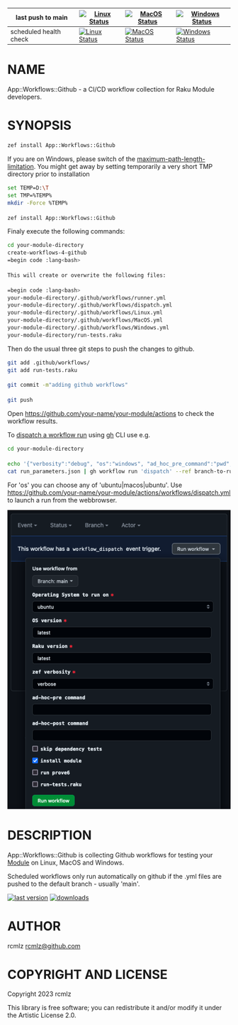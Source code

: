|last push to main|[![Linux Status](https://github.com/zero-overhead/App-Workflows-Github/actions/workflows/Linux.yml/badge.svg?event=push)](https://github.com/zero-overhead/App-Workflows-Github/actions)|[![MacOS Status](https://github.com/zero-overhead/App-Workflows-Github/actions/workflows/MacOS.yml/badge.svg?event=push)](https://github.com/zero-overhead/App-Workflows-Github/actions)|[![Windows Status](https://github.com/zero-overhead/App-Workflows-Github/actions/workflows/Windows.yml/badge.svg?event=push)](https://github.com/zero-overhead/App-Workflows-Github/actions) |
|---|---|---|---|
|scheduled health check|[![Linux Status](https://github.com/zero-overhead/App-Workflows-Github/actions/workflows/Linux.yml/badge.svg?event=schedule)](https://github.com/zero-overhead/App-Workflows-Github/actions)|[![MacOS Status](https://github.com/zero-overhead/App-Workflows-Github/actions/workflows/MacOS.yml/badge.svg?event=schedule)](https://github.com/zero-overhead/App-Workflows-Github/actions)|[![Windows Status](https://github.com/zero-overhead/App-Workflows-Github/actions/workflows/Windows.yml/badge.svg?event=schedule)](https://github.com/zero-overhead/App-Workflows-Github/actions)|

NAME
====

App::Workflows::Github - a CI/CD workflow collection for Raku Module developers.

SYNOPSIS
========

```bash
zef install App::Workflows::Github
```

If you are on Windows, please switch of the [maximum-path-length-limitation](https://learn.microsoft.com/en-us/windows/win32/fileio/naming-a-file#maximum-path-length-limitation). You might get away by setting temporarily a very short TMP directory prior to installation

```bash
set TEMP=D:\T
set TMP=%TEMP%
mkdir -Force %TEMP%

zef install App::Workflows::Github
```

Finaly execute the following commands:

```bash
cd your-module-directory
create-workflows-4-github
=begin code :lang<bash>

This will create or overwrite the following files:

=begin code :lang<bash>
your-module-directory/.github/workflows/runner.yml
your-module-directory/.github/workflows/dispatch.yml
your-module-directory/.github/workflows/Linux.yml
your-module-directory/.github/workflows/MacOS.yml
your-module-directory/.github/workflows/Windows.yml
your-module-directory/run-tests.raku
```

Then do the usual three git steps to push the changes to github.

```bash
git add .github/workflows/
git add run-tests.raku

git commit -m"adding github workflows"

git push
```

Open https://github.com/your-name/your-module/actions to check the workflow results.

To [dispatch a workflow run](https://cli.github.com/manual/gh_workflow_run) using [gh](https://cli.github.com/manual/) CLI use e.g.

```bash
cd your-module-directory

echo '{"verbosity":"debug", "os":"windows", "ad_hoc_pre_command":"pwd", "ad_hoc_post_command":"ls -alsh", "os_version":"2019", "raku_version":"2023.02", "run_prove6":"true", "install_module":"true", "run_tests_script":"true", "skip_deps_tests":"false"}' > run_parameters.json
cat run_parameters.json | gh workflow run 'dispatch' --ref branch-to-run-on --json
```

For 'os' you can choose any of 'ubuntu|macos|ubuntu'. Use https://github.com/your-name/your-module/actions/workflows/dispatch.yml to launch a run from the webbrowser.

![screenshot of dispatch menu](https://github.com/zero-overhead/App-Workflows-Github/blob/main/resources/dispatch-screenshot.png?raw=true)

DESCRIPTION
===========

App::Workflows::Github is collecting Github workflows for testing your [Module](https://raku.land) on Linux, MacOS and Windows.

Scheduled workflows only run automatically on github if the .yml files are pushed to the default branch - usually 'main'.

[![last version](https://raku.land/zef:zero-overhead/App::Workflows::Github/badges/version)](https://raku.land/zef:zero-overhead/App::Workflows::Github/badges) [![downloads](https://raku.land/zef:zero-overhead/App::Workflows::Github/badges/downloads)](https://raku.land/zef:zero-overhead/App::Workflows::Github/badges)

AUTHOR
======

rcmlz <rcmlz@github.com>

COPYRIGHT AND LICENSE
=====================

Copyright 2023 rcmlz

This library is free software; you can redistribute it and/or modify it under the Artistic License 2.0.

